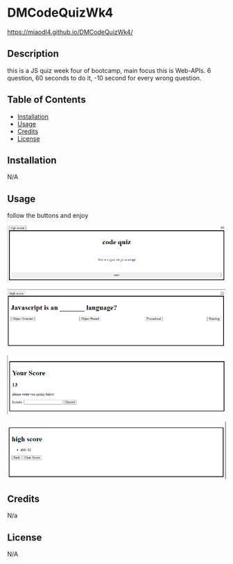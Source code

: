 # DMCodeQuizWk4

https://miaodl4.github.io/DMCodeQuizWk4/

## Description

this is a JS quiz week four of bootcamp, main focus this is Web-APIs. 6 question, 60 seconds to do it, -10 second for every wrong question.

## Table of Contents 

- [Installation](#installation)
- [Usage](#usage)
- [Credits](#credits)
- [License](#license)

## Installation

N/A

## Usage

follow the buttons and enjoy

![image of home page](./assets/readMeImages/1.PNG)

![image of question page](./assets/readMeImages/2.png)

![image of game over page](./assets/readMeImages/3.png)

![image of high score page](./assets/readMeImages/4.png)



## Credits

N/a

## License

N/A
